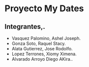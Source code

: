 # Proyecto My Dates
## Integrantes,.
- Vasquez Palomino, Ashel Joseph.
- Gonza Soto, Raquel Stacy.
- Alata Gutierrez, Jose Rodolfo.
- Lopez Terrones, Xiomy Ximena.
- Alvarado Arroyo Diego AKira..


